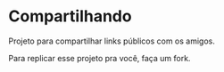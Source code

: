 # Compartilhando

Projeto para compartilhar links públicos com os amigos.

Para replicar esse projeto pra você, faça um fork.

